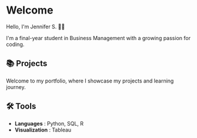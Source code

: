 # Welcome
Hello, I'm Jennifer S. 👋🏻

I'm a final-year student in Business Management with a growing passion for coding. 

## 📚 Projects 
Welcome to my portfolio, where I showcase my projects and learning journey.

## 🛠️ Tools 
- **Languages** : Python, SQL, R
- **Visualization** : Tableau 

